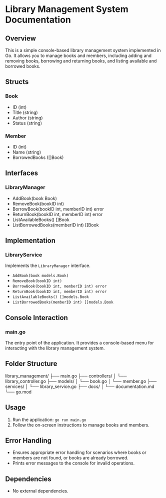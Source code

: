 # Library Management System Documentation

## Overview

This is a simple console-based library management system implemented in Go. It allows you to manage books and members, including adding and removing books, borrowing and returning books, and listing available and borrowed books.

## Structs

### Book

- ID (int)
- Title (string)
- Author (string)
- Status (string)

### Member

- ID (int)
- Name (string)
- BorrowedBooks ([]Book)

## Interfaces

### LibraryManager

- AddBook(book Book)
- RemoveBook(bookID int)
- BorrowBook(bookID int, memberID int) error
- ReturnBook(bookID int, memberID int) error
- ListAvailableBooks() []Book
- ListBorrowedBooks(memberID int) []Book

## Implementation

### LibraryService

Implements the `LibraryManager` interface.

- `AddBook(book models.Book)`
- `RemoveBook(bookID int)`
- `BorrowBook(bookID int, memberID int) error`
- `ReturnBook(bookID int, memberID int) error`
- `ListAvailableBooks() []models.Book`
- `ListBorrowedBooks(memberID int) []models.Book`

## Console Interaction

### main.go

The entry point of the application. It provides a console-based menu for interacting with the library management system.

## Folder Structure
library_management/
├── main.go
├── controllers/
│ └── library_controller.go
├── models/
│ └── book.go
│ └── member.go
├── services/
│ └── library_service.go
├── docs/
│ └── documentation.md
└── go.mod


## Usage

1. Run the application: `go run main.go`
2. Follow the on-screen instructions to manage books and members.

## Error Handling

- Ensures appropriate error handling for scenarios where books or members are not found, or books are already borrowed.
- Prints error messages to the console for invalid operations.

## Dependencies

- No external dependencies.



